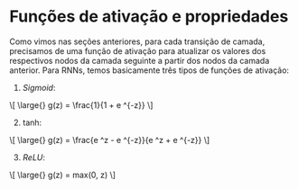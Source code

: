 # Funções de ativação e propriedades

Como vimos nas seções anteriores, para cada transição de camada, precisamos de uma função de
ativação para atualizar os valores dos respectivos nodos da camada seguinte a partir dos nodos da
camada anterior. Para RNNs, temos basicamente três tipos de funções de ativação:

1. _Sigmoid_:

\\[
  \large{} g(z) = \frac{1}{1 + e ^{-z}}
\\]

2. tanh:

\\[
  \large{} g(z) = \frac{e ^z - e ^{-z}}{e ^z + e ^{-z}}
\\]

3. _ReLU_:

\\[
  \large{} g(z) = max(0, z)
\\]

